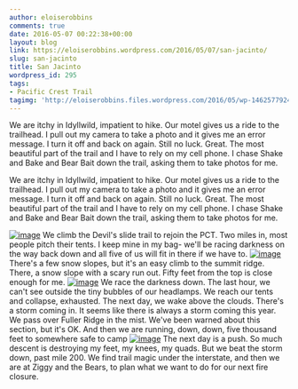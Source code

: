 ```yaml
---
author: eloiserobbins
comments: true
date: 2016-05-07 00:22:38+00:00
layout: blog
link: https://eloiserobbins.wordpress.com/2016/05/07/san-jacinto/
slug: san-jacinto
title: San Jacinto
wordpress_id: 295
tags:
- Pacific Crest Trail
tagimg: 'http://eloiserobbins.files.wordpress.com/2016/05/wp-14625779249381.jpg'
---
```


We are itchy in Idyllwild, impatient to hike. Our motel gives us a ride to the trailhead. I pull out my camera to take a photo and it gives me an error message. I turn it off and back on again. Still no luck. Great. The most beautiful part of the trail and I have to rely on my cell phone. I chase Shake and Bake and Bear Bait down the trail, asking them to take photos for me.


We are itchy in Idyllwild, impatient to hike. Our motel gives us a ride to the trailhead. I pull out my camera to take a photo and it gives me an error message. I turn it off and back on again. Still no luck. Great. The most beautiful part of the trail and I have to rely on my cell phone. I chase Shake and Bake and Bear Bait down the trail, asking them to take photos for me.

[![image](http://eloiserobbins.files.wordpress.com/2016/05/wp-14625779249381.jpg)](http://eloiserobbins.files.wordpress.com/2016/05/wp-14625779249381.jpg)
We climb the Devil's slide trail to rejoin the PCT. Two miles in, most people pitch their tents. I keep mine in my bag- we'll be racing darkness on the way back down and all five of us will fit in there if we have to.
[![image](http://eloiserobbins.files.wordpress.com/2016/05/wp-14625780629231.jpg)](http://eloiserobbins.files.wordpress.com/2016/05/wp-14625780629231.jpg)
There's a few snow slopes, but it's an easy climb to the summit ridge. There, a snow slope with a scary run out. Fifty feet from the top is close enough for me.
[![image](http://eloiserobbins.files.wordpress.com/2016/05/wp-14625785242801.jpg)](http://eloiserobbins.files.wordpress.com/2016/05/wp-14625785242801.jpg)
We race the darkness down. The last hour, we can't see outside the tiny bubbles of our headlamps. We reach our tents and collapse, exhausted.
The next day, we wake above the clouds. There's a storm coming in. It seems like there is always a storm coming this year. We pass over Fuller Ridge in the mist. We've been warned about this section, but it's OK. And then we are running, down, down, five thousand feet to somewhere safe to camp
[![image](http://eloiserobbins.files.wordpress.com/2016/05/wp-1462578867184.jpg)](http://eloiserobbins.files.wordpress.com/2016/05/wp-1462578867184.jpg)
The next day is a push. So much descent is destroying my feet, my knees, my quads. But we beat the storm down, past mile 200. We find trail magic under the interstate, and then we are at Ziggy and the Bears, to plan what we want to do for our next fire closure.
